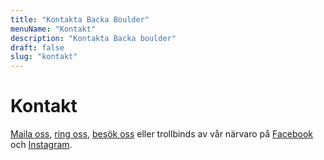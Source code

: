 ```yaml
---
title: "Kontakta Backa Boulder"
menuName: "Kontakt"
description: "Kontakta Backa boulder"
draft: false
slug: "kontakt"
---
```


# Kontakt

[Maila oss](mailto:info@backaboulder.se), [ring oss](tel:+4670123456), 
[besök oss](https://goo.gl/maps/LBd7mzy1dTUAxJ9x6) eller trollbinds av vår närvaro på 
[Facebook](https://www.facebook.com/Backa-Boulder-100431848484291/) och 
[Instagram](https://www.instagram.com/backaboulder).